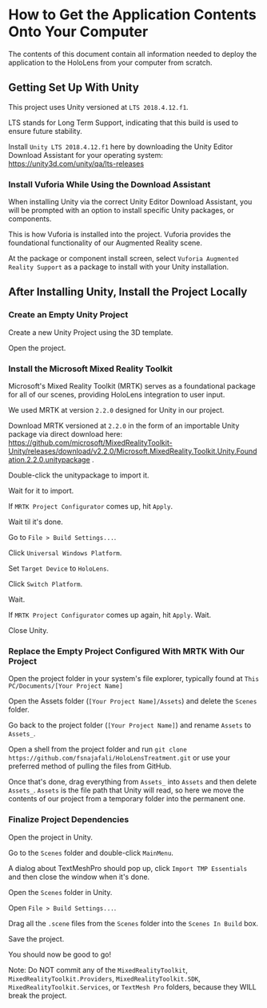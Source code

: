 # How to Get the Application Contents Onto Your Computer
The contents of this document contain all information needed to deploy the application to the HoloLens from your computer from scratch.

## Getting Set Up With Unity
This project uses Unity versioned at `LTS 2018.4.12.f1`.

LTS stands for Long Term Support, indicating that this build is used to ensure future stability.

Install `Unity LTS 2018.4.12.f1` here by downloading the Unity Editor Download Assistant for your operating system:
https://unity3d.com/unity/qa/lts-releases


### Install Vuforia While Using the Download Assistant
When installing Unity via the correct Unity Editor Download Assistant, you will be prompted with an option to install specific Unity packages, or components.

This is how Vuforia is installed into the project. Vuforia provides the foundational functionality of our Augmented Reality scene.

At the package or component install screen, select `Vuforia Augmented Reality Support` as a package to install with your Unity installation.


## After Installing Unity, Install the Project Locally
### Create an Empty Unity Project
Create a new Unity Project using the 3D template.

Open the project.


### Install the Microsoft Mixed Reality Toolkit
Microsoft's Mixed Reality Toolkit (MRTK) serves as a foundational package for all of our scenes, providing HoloLens integration to user input.

We used MRTK at version `2.2.0` designed for Unity in our project.

Download MRTK versioned at `2.2.0` in the form of an importable Unity package via direct download here:
https://github.com/microsoft/MixedRealityToolkit-Unity/releases/download/v2.2.0/Microsoft.MixedReality.Toolkit.Unity.Foundation.2.2.0.unitypackage .

Double-click the unitypackage to import it.

Wait for it to import.

If `MRTK Project Configurator` comes up, hit `Apply`.

Wait til it's done.

Go to `File > Build Settings...`.

Click `Universal Windows Platform`.

Set `Target Device` to `HoloLens`.

Click `Switch Platform`.

Wait.

If `MRTK Project Configurator` comes up again, hit `Apply`. Wait.

Close Unity.


### Replace the Empty Project Configured With MRTK With Our Project

Open the project folder in your system's file explorer, typically found at `This PC/Documents/[Your Project Name]`

Open the Assets folder (`[Your Project Name]/Assets`) and delete the `Scenes` folder.

Go back to the project folder (`[Your Project Name]`) and rename `Assets` to `Assets_`.

Open a shell from the project folder and run `git clone https://github.com/fsnajafali/HoloLensTreatment.git` or use your preferred method of pulling the files from GitHub.

Once that's done, drag everything from `Assets_` into `Assets` and then delete `Assets_`. `Assets` is the file path that Unity will read, so here we move the contents of our project from a temporary folder into the permanent one.


### Finalize Project Dependencies
Open the project in Unity.

Go to the `Scenes` folder and double-click `MainMenu`.

A dialog about TextMeshPro should pop up, click `Import TMP Essentials` and then close the window when it's done.

Open the `Scenes` folder in Unity.

Open `File > Build Settings...`.

Drag all the `.scene` files from the `Scenes` folder into the `Scenes In Build` box.


Save the project.


You should now be good to go!

Note: Do NOT commit any of the `MixedRealityToolkit`, `MixedRealityToolkit.Providers`, `MixedRealityToolkit.SDK`, `MixedRealityToolkit.Services`, or `TextMesh Pro` folders, because they WILL break the project.
